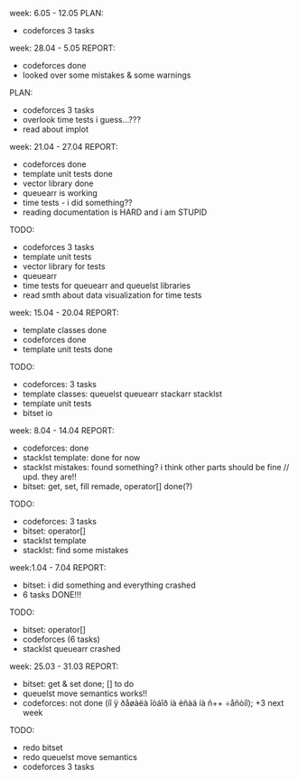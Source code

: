 week: 6.05 - 12.05
PLAN:
- codeforces 3 tasks

week: 28.04 - 5.05
REPORT:
- codeforces done
- looked over some mistakes & some warnings

PLAN:
- codeforces 3 tasks
- overlook time tests i guess...???
- read about implot

week: 21.04 - 27.04
REPORT:
- codeforces done
- template unit tests done
- vector library done
- queuearr is working
- time tests - i did something??
- reading documentation is HARD and i am STUPID 

TODO:
- codeforces 3 tasks
- template unit tests
- vector library for tests
- queuearr
- time tests for queuearr and queuelst libraries
- read smth about data visualization for time tests 

week: 15.04 - 20.04
REPORT:
- template classes done
- codeforces done
- template unit tests done 

TODO:
- codeforces: 3 tasks
- template classes: queuelst queuearr stackarr stacklst
- template unit tests
- bitset io 

week: 8.04 - 14.04
REPORT:
- codeforces: done
- stacklst template: done for now
- stacklst mistakes: found something? i think other parts should be fine // upd. they are!!
- bitset: get, set, fill remade, operator[] done(?)

TODO:
- codeforces: 3 tasks
- bitset: operator[]
- stacklst template
- stacklst: find some mistakes

week:1.04 - 7.04
REPORT:
- bitset: i did something and everything crashed
- 6 tasks DONE!!!

TODO:
- bitset: operator[]
- codeforces (6 tasks)
- stacklst queuearr crashed

week: 25.03 - 31.03
REPORT:
- bitset: get & set done; [] to do
- queuelst move semantics works!!
- codeforces: not done (íî ÿ ðåøàëà îòáîð íà èñàä íà ñ++ ÷åñòíî); +3 next week

TODO:
- redo bitset
- redo queuelst move semantics
- codeforces 3 tasks
